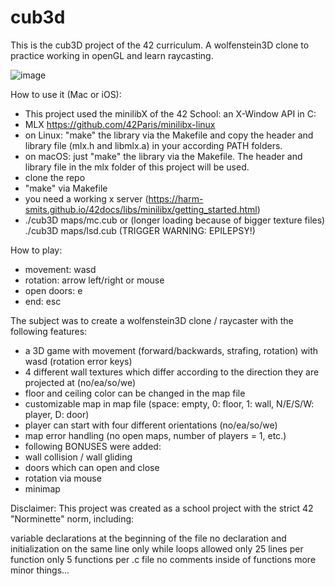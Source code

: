 # cub3d

This is the cub3D project of the 42 curriculum. A wolfenstein3D clone to practice working in openGL and learn raycasting.

![image](https://user-images.githubusercontent.com/98647720/191196415-c2b10329-ed74-4d3c-a3df-ea616e8fa730.png)

How to use it (Mac or iOS):
- This project used the minilibX of the 42 School: an X-Window API in C:
 - MLX https://github.com/42Paris/minilibx-linux
 - on Linux: "make" the library via the Makefile and copy the header and library file (mlx.h and libmlx.a) in your according PATH folders.
 - on macOS: just "make" the library via the Makefile. The header and library file in the mlx folder of this project will be used.
- clone the repo
- "make" via Makefile
- you need a working x server (https://harm-smits.github.io/42docs/libs/minilibx/getting_started.html)
- ./cub3D maps/mc.cub or (longer loading because of bigger texture files) ./cub3D maps/lsd.cub (TRIGGER WARNING: EPILEPSY!)

How to play:
- movement: wasd
- rotation: arrow left/right or mouse
- open doors: e
- end: esc

The subject was to create a wolfenstein3D clone / raycaster with the following features:
- a 3D game with movement (forward/backwards, strafing, rotation) with wasd (rotation error keys)
- 4 different wall textures which differ according to the direction they are projected at (no/ea/so/we)
- floor and ceiling color can be changed in the map file
- customizable map in map file (space: empty, 0: floor, 1: wall, N/E/S/W: player, D: door)
- player can start with four different orientations (no/ea/so/we)
- map error handling (no open maps, number of players = 1, etc.)
- following BONUSES were added:
 - wall collision / wall gliding
 - doors which can open and close
 - rotation via mouse
 - minimap

Disclaimer: This project was created as a school project with the strict 42 "Norminette" norm, including:

variable declarations at the beginning of the file
no declaration and initialization on the same line
only while loops allowed
only 25 lines per function
only 5 functions per .c file
no comments inside of functions
more minor things...
